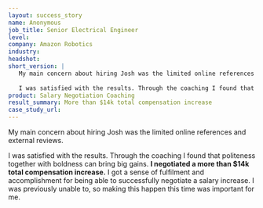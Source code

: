 ```yaml
---
layout: success_story
name: Anonymous
job_title: Senior Electrical Engineer
level: 
company: Amazon Robotics
industry:
headshot:
short_version: |
   My main concern about hiring Josh was the limited online references and external reviews.
   
   I was satisfied with the results. Through the coaching I found that politeness together with boldness can bring big gains. **I negotiated a more than $14k total compensation increase.** I got a sense of fulfilment and accomplishment for being able to successfully negotiate a salary increase. I was previously unable to, so making this happen this time was important for me.
product: Salary Negotiation Coaching
result_summary: More than $14k total compensation increase
case_study_url:
---
```

My main concern about hiring Josh was the limited online references and external reviews.

I was satisfied with the results. Through the coaching I found that politeness together with boldness can bring big gains. **I negotiated a more than $14k total compensation increase.** I got a sense of fulfilment and accomplishment for being able to successfully negotiate a salary increase. I was previously unable to, so making this happen this time was important for me.